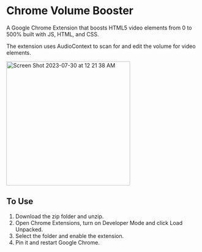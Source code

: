 # Chrome Volume Booster

A Google Chrome Extension that boosts HTML5 video elements from 0 to 500% built with JS, HTML, and CSS. 

The extension uses AudioContext to scan for and edit the volume for video elements.

<img width="323" alt="Screen Shot 2023-07-30 at 12 21 38 AM" src="https://github.com/jenniferyingg/volumebooster/assets/84633669/f9cd1f08-302c-4485-b505-31615909cda9">


## To Use

1. Download the zip folder and unzip.
2. Open Chrome Extensions, turn on Developer Mode and click Load Unpacked.
3. Select the folder and enable the extension.
4. Pin it and restart Google Chrome.


